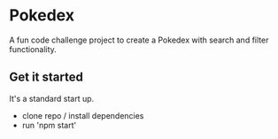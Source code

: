 # Pokedex

A fun code challenge project to create a Pokedex with search and filter functionality.

## Get it started

It's a standard start up.
- clone repo / install dependencies
- run 'npm start'

